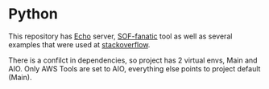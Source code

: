 # Python

This repository has [Echo](./services/echo) server, [SOF-fanatic](./services/sof-fanatic) tool as well as several 
examples that were used at [stackoverflow](https://stackoverflow.com/users/7370834/dmitrii).

There is a confilct in dependencies, so project has 2 virtual envs, Main and AIO. Only AWS Tools are set to AIO, 
everything else points to project default (Main).
